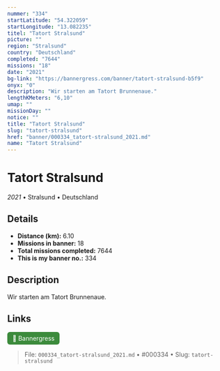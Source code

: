 ```yaml
---
nummer: "334"
startLatitude: "54.322059"
startLongitude: "13.082235"
titel: "Tatort Stralsund"
picture: ""
region: "Stralsund"
country: "Deutschland"
completed: "7644"
missions: "18"
date: "2021"
bg-link: "https://bannergress.com/banner/tatort-stralsund-b5f9"
onyx: "0"
description: "Wir starten am Tatort Brunnenaue."
lengthKMeters: "6,10"
umap: ""
missionDay: ""
notice: ""
title: "Tatort Stralsund"
slug: "tatort-stralsund"
href: "banner/000334_tatort-stralsund_2021.md"
name: "Tatort Stralsund"
---
```

# Tatort Stralsund

*2021* • Stralsund • Deutschland





## Details
- **Distance (km):** 6.10
- **Missions in banner:** 18
- **Total missions completed:** 7644
- **This is my banner no.:** 334



## Description
Wir starten am Tatort Brunnenaue.



## Links
<a href="https://bannergress.com/banner/tatort-stralsund-b5f9" target="_blank" style="display:inline-block;margin-right:8px;padding:6px 12px;background:#3c8b3c;color:#fff;text-decoration:none;border-radius:6px;">🔗 Bannergress</a>



> File: `000334_tatort-stralsund_2021.md` • #000334 • Slug: `tatort-stralsund`

